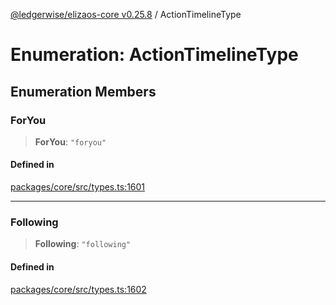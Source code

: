 [@ledgerwise/elizaos-core v0.25.8](../index.md) / ActionTimelineType

# Enumeration: ActionTimelineType

## Enumeration Members

### ForYou

> **ForYou**: `"foryou"`

#### Defined in

[packages/core/src/types.ts:1601](https://github.com/elizaOS/eliza/blob/main/packages/core/src/types.ts#L1601)

***

### Following

> **Following**: `"following"`

#### Defined in

[packages/core/src/types.ts:1602](https://github.com/elizaOS/eliza/blob/main/packages/core/src/types.ts#L1602)
